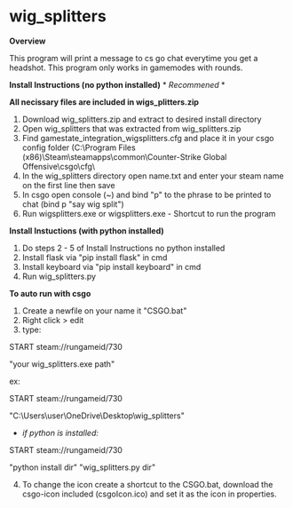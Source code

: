 # wig_splitters

**Overview**

This program will print a message to cs go chat everytime you get a headshot. This program only works in gamemodes with rounds.

**Install Instructions (no python installed)** * *Recommened* *

**All necissary files are included in wigs_plitters.zip**

1. Download wig_splitters.zip and extract to desired install directory
2. Open wig_splitters that was extracted from wig_splitters.zip
3. Find gamestate_integration_wigsplitters.cfg and place it in your csgo config folder 
(C:\Program Files (x86)\Steam\steamapps\common\Counter-Strike Global Offensive\csgo\cfg\
4. In the wig_splitters directory open name.txt and enter your steam name on the first line then save
5. In csgo open console (~) and bind "p" to the phrase to be printed to chat (bind p "say wig split")
6. Run wigsplitters.exe or wigsplitters.exe - Shortcut to run the program

**Install Instuctions (with python installed)**

1. Do steps 2 - 5 of Install Instructions no python installed
2. Install flask via "pip install flask" in cmd
3. Install keyboard via "pip install keyboard" in cmd
4. Run wig_splitters.py 

**To auto run with csgo**

1. Create a newfile on your name it "CSGO.bat"
2. Right click > edit
3. type:

START steam://rungameid/730

"your wig_splitters.exe path" 

ex:

START steam://rungameid/730

"C:\Users\user\OneDrive\Desktop\wig_splitters" 

* *if python is installed:* 

START steam://rungameid/730

"python install dir" "wig_splitters.py dir" 


4. To change the icon create a shortcut to the CSGO.bat, download the csgo-icon included (csgoIcon.ico) and set it as the icon in properties.
